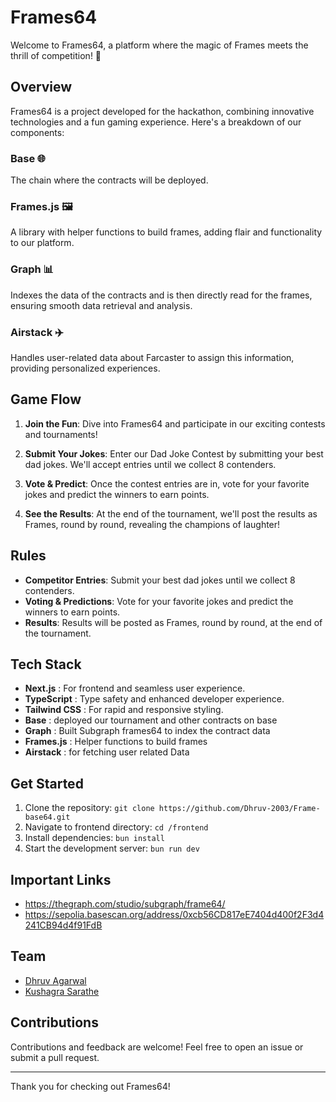 # Frames64

Welcome to Frames64, a platform where the magic of Frames meets the thrill of competition! 🎉

## Overview

Frames64 is a project developed for the hackathon, combining innovative technologies and a fun gaming experience. Here's a breakdown of our components:

### Base 🌐

The chain where the contracts will be deployed.

### Frames.js 🖼️

A library with helper functions to build frames, adding flair and functionality to our platform.

### Graph 📊

Indexes the data of the contracts and is then directly read for the frames, ensuring smooth data retrieval and analysis.

### Airstack ✈️

Handles user-related data about Farcaster to assign this information, providing personalized experiences.

## Game Flow

1. **Join the Fun**: Dive into Frames64 and participate in our exciting contests and tournaments!

2. **Submit Your Jokes**: Enter our Dad Joke Contest by submitting your best dad jokes. We'll accept entries until we collect 8 contenders.

3. **Vote & Predict**: Once the contest entries are in, vote for your favorite jokes and predict the winners to earn points.

4. **See the Results**: At the end of the tournament, we'll post the results as Frames, round by round, revealing the champions of laughter!

## Rules

- **Competitor Entries**: Submit your best dad jokes until we collect 8 contenders.
- **Voting & Predictions**: Vote for your favorite jokes and predict the winners to earn points.
- **Results**: Results will be posted as Frames, round by round, at the end of the tournament.

## Tech Stack

- **Next.js** : For frontend and seamless user experience.
- **TypeScript** : Type safety and enhanced developer experience.
- **Tailwind CSS** : For rapid and responsive styling.
- **Base** : deployed our tournament and other contracts on base
- **Graph** : Built Subgraph frames64 to index the contract data
- **Frames.js** : Helper functions to build frames
- **Airstack** : for fetching user related Data

## Get Started

1. Clone the repository: `git clone https://github.com/Dhruv-2003/Frame-base64.git`
2. Navigate to frontend directory: `cd /frontend`
3. Install dependencies: `bun install`
4. Start the development server: `bun run dev`

## Important Links

- https://thegraph.com/studio/subgraph/frame64/
- https://sepolia.basescan.org/address/0xcb56CD817eE7404d400f2F3d4241CB94d4f91FdB

## Team

- [Dhruv Agarwal](https://twitter.com/0xdhruva)
- [Kushagra Sarathe](https://twitter.com/kushagrasarathe)

## Contributions

Contributions and feedback are welcome! Feel free to open an issue or submit a pull request.

---

Thank you for checking out Frames64!
